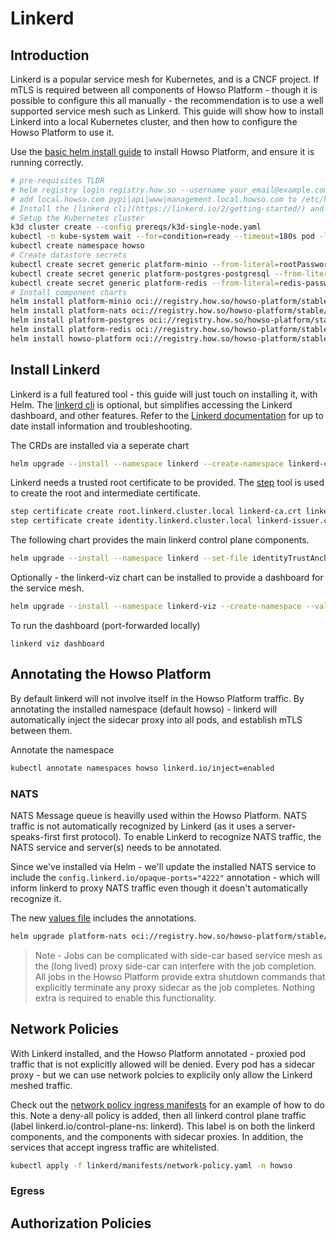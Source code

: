 # Linkerd 

## Introduction
Linkerd is a popular service mesh for Kubernetes, and is a CNCF project.  If mTLS is required between all components of Howso Platform - though it is possible to configure this all manually - the recommendation is to use a well supported service mesh such as Linkerd.  This guide will show how to install Linkerd into a local Kubernetes cluster, and then how to configure the Howso Platform to use it. 

Use the [basic helm install guide](../helm-basic/README.md) to install Howso Platform, and ensure it is running correctly.

```sh
# pre-requisites TLDR
# helm registry login registry.how.so --username your_email@example.com --password your_license_id 
# add local.howso.com pypi|api|www|management.local.howso.com to /etc/hosts 
# Install the [linkerd cli](https://linkerd.io/2/getting-started/) and the certificate tool [step](https://smallstep.com/docs/step-cli/).
# Setup the Kubernetes cluster
k3d cluster create --config prereqs/k3d-single-node.yaml
kubectl -n kube-system wait --for=condition=ready --timeout=180s pod -l k8s-app=metrics-server
kubectl create namespace howso
# Create datastore secrets 
kubectl create secret generic platform-minio --from-literal=rootPassword="$(openssl rand -base64 20)" --from-literal=rootUser="$(openssl rand -base64 20)" --dry-run=client -o yaml | kubectl -n howso apply -f -
kubectl create secret generic platform-postgres-postgresql --from-literal=postgres-password="$(openssl rand -base64 20)" --dry-run=client -o yaml | kubectl -n howso apply -f -
kubectl create secret generic platform-redis --from-literal=redis-password="$(openssl rand -base64 20)" --dry-run=client -o yaml | kubectl -n howso apply -f -
# Install component charts 
helm install platform-minio oci://registry.how.so/howso-platform/stable/minio --namespace howso --values helm-basic/manifests/minio.yaml --wait
helm install platform-nats oci://registry.how.so/howso-platform/stable/nats --namespace howso --values helm-basic/manifests/nats.yaml --wait
helm install platform-postgres oci://registry.how.so/howso-platform/stable/postgresql --namespace howso --values helm-basic/manifests/postgres.yaml --wait
helm install platform-redis oci://registry.how.so/howso-platform/stable/redis --namespace howso --values helm-basic/manifests/redis.yaml --wait
helm install howso-platform oci://registry.how.so/howso-platform/stable/howso-platform --namespace howso --values helm-basic/manifests/howso-platform.yaml --wait --timeout 20m
```

## Install Linkerd
Linkerd is a full featured tool - this guide will just touch on installing it, with Helm.  The [linkerd cli](https://linkerd.io/2/getting-started/) is optional, but simplifies accessing the Linkerd dashboard, and other features.  Refer to the [Linkerd documentation](https://linkerd.io/2/overview/) for up to date install information and troubleshooting.


The CRDs are installed via a seperate chart
```sh
helm upgrade --install --namespace linkerd --create-namespace linkerd-crds linkerd/linkerd-crds --wait
```

Linkerd needs a trusted root certificate to be provided. The [step](https://smallstep.com/docs/step-cli/) tool is used to create the root and intermediate certificate.

```sh
step certificate create root.linkerd.cluster.local linkerd-ca.crt linkerd-ca.key --profile root-ca --no-password --insecure
step certificate create identity.linkerd.cluster.local linkerd-issuer.crt linkerd-issuer.key --profile intermediate-ca --not-after 8760h --no-password --insecure --ca linkerd-ca.crt --ca-key linkerd-ca.key
```

The following chart provides the main linkerd control plane components.
```sh
helm upgrade --install --namespace linkerd --set-file identityTrustAnchorsPEM=linkerd-ca.crt --set-file identity.issuer.tls.crtPEM=linkerd-issuer.crt --set-file identity.issuer.tls.keyPEM=linkerd-issuer.key linkerd-control-plane linkerd/linkerd-control-plane --wait
```

Optionally - the linkerd-viz chart can be installed to provide a dashboard for the service mesh. 
```sh
helm upgrade --install --namespace linkerd-viz --create-namespace --values config/values-patch.yaml linkerd-viz linkerd/linkerd-viz --wait
```

To run the dashboard (port-forwarded locally)
```
linkerd viz dashboard
```


## Annotating the Howso Platform

By default linkerd will not involve itself in the Howso Platform traffic.  By annotating the installed namespace (default howso) - linkerd will automatically inject the sidecar proxy into all pods, and establish mTLS between them. 

Annotate the namespace
```sh
kubectl annotate namespaces howso linkerd.io/inject=enabled
```


### NATS
NATS Message queue is heavilly used within the Howso Platform.  NATS traffic is not automatically recognized by Linkerd (as it uses a server-speaks-first first protocol).  To enable Linkerd to recognize NATS traffic, the NATS service and server(s) needs to be annotated.

Since we've installed via Helm - we'll update the installed NATS service to include the `config.linkerd.io/opaque-ports="4222"` annotation - which will inform linkerd to proxy NATS traffic even though it doesn't automatically recognize it. 

The new [values file](./manifests/nats.yaml) includes the annotations. 

```sh
helm upgrade platform-nats oci://registry.how.so/howso-platform/stable/nats --namespace howso --values linkerd/manifests/nats.yaml --wait
```


> Note - Jobs can be complicated with side-car based service mesh as the (long lived) proxy side-car can interfere with the job completion.  All jobs in the Howso Platform provide extra shutdown commands that explicitly terminate any proxy sidecar as the job completes.  Nothing extra is required to enable this functionality. 

## Network Policies

With Linkerd installed, and the Howso Platform annotated - proxied pod traffic that is not explicitly allowed will be denied. Every pod has a sidecar proxy - but we can use network polcies to explicily only allow the Linkerd meshed traffic. 

Check out the [network policy ingress manifests](./manifests/network-policy.yaml) for an example of how to do this.  Note a deny-all policy is added, then all linkerd control plane traffic (label linkerd.io/control-plane-ns: linkerd).  This label is on both the linkerd components, and the components with sidecar proxies.  In addition, the services that accept ingress traffic are whitelisted.

```sh
kubectl apply -f linkerd/manifests/network-policy.yaml -n howso
```

### Egress


## Authorization Policies